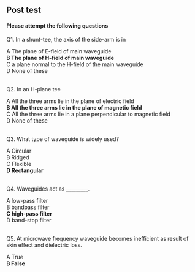 ## Post test
#### Please attempt the following questions


Q1. In a shunt-tee, the axis of the side-arm is in<br>

A   The plane of E-field of main waveguide  
<b>B   The plane of H-field of main waveguide</b>  
C   a plane normal to the H-field of the main waveguide  
D   None of these  
<br>  

Q2. In an H-plane tee<br>

A   All the three arms lie in the plane of electric field  
<b>B   All the three arms lie in the plane of magnetic field</b>  
C   All the three arms lie in a plane perpendicular to magnetic field  
D   None of these    
<br>  

Q3. What type of waveguide is widely used?<br>
  
A   Circular  
B   Ridged  
C   Flexible  
<b>D   Rectangular</b>  
<br>

Q4. Waveguides act as \_\_\_\_\_\_\_\_\_.<br>
 
A   low-pass filter  
B   bandpass filter  
<b>C   high-pass filter</b>  
D   band-stop filter  
<br>

Q5. At microwave frequency waveguide becomes inefficient as result of skin effect and dielectric loss.<br>

A   True  
<b>B   False</b>  



